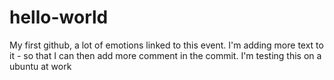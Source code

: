 # hello-world
My first github, a lot of emotions linked to this event.
I'm adding more text to it - so that I can then add more comment in the commit.
I'm testing this on a ubuntu at work
